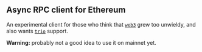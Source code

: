 Async RPC client for Ethereum
-----------------------------

An experimental client for those who think that [`web3`](https://github.com/ethereum/web3.py) grew too unwieldy, and also wants [`trio`](https://github.com/python-trio/trio) support.

**Warning:** probably not a good idea to use it on mainnet yet.
